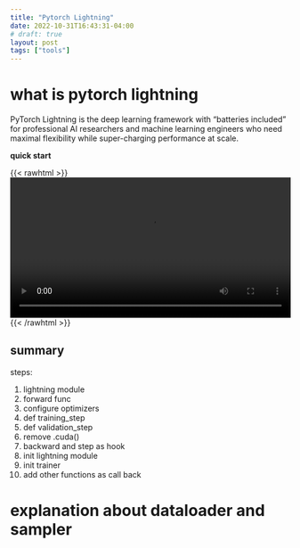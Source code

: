 ```yaml
---
title: "Pytorch Lightning"
date: 2022-10-31T16:43:31-04:00
# draft: true
layout: post
tags: ["tools"]
---
```


# what is pytorch lightning

PyTorch Lightning is the deep learning framework with “batteries included” for professional AI researchers and machine learning engineers who need maximal flexibility while super-charging performance at scale.

**quick start**

{{< rawhtml >}}
<video width=100% controls autoplay>
    <source src="https://pl-bolts-doc-images.s3.us-east-2.amazonaws.com/pl_docs/pl_docs_animation_final.m4v" type="video/webm">
    Your browser does not support the video tag.  
</video>
{{< /rawhtml >}}

## summary
steps:
1. lightning module
2. forward func
3. configure optimizers
4. def training_step
5. def validation_step
6. remove .cuda()
7. backward and step as hook
8. init lightning module
9. init trainer
10. add other functions as call back

# explanation about dataloader and sampler